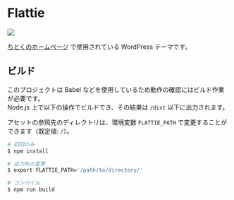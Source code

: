 Flattie
=======

[![][travis-badge]][travis-link]

[ちとくのホームページ](https://chitoku.jp/) で使用されている WordPress テーマです。

## ビルド

このプロジェクトは Babel などを使用しているため動作の確認にはビルド作業が必要です。  
Node.js 上で以下の操作でビルドでき、その結果は `/dist` 以下に出力されます。

アセットの参照先のディレクトリは、環境変数 `FLATTIE_PATH` で変更することができます（既定値: `/`）。

```sh
# 初回のみ
$ npm install

# 出力先の変更
$ export FLATTIE_PATH='/path/to/directory/'

# コンパイル
$ npm run build
```

[travis-link]:          https://travis-ci.org/chitoku-k/Flattie
[travis-badge]:         https://img.shields.io/travis/chitoku-k/Flattie.svg?style=flat-square
